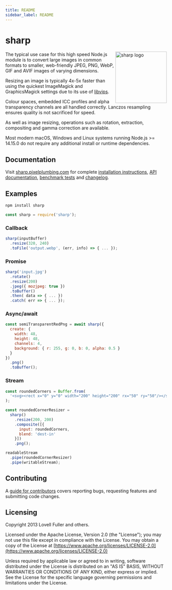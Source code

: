 ```yaml
---
title: README
sidebar_label: README
---
```

# sharp

<img src="https://cdn.jsdelivr.net/gh/lovell/sharp@main/docs/image/sharp-logo.svg" width="160" height="160" alt="sharp logo" align="right">

The typical use case for this high speed Node.js module
is to convert large images in common formats to
smaller, web-friendly JPEG, PNG, WebP, GIF and AVIF images of varying dimensions.

Resizing an image is typically 4x-5x faster than using the
quickest ImageMagick and GraphicsMagick settings
due to its use of [libvips](https://github.com/libvips/libvips).

Colour spaces, embedded ICC profiles and alpha transparency channels are all handled correctly.
Lanczos resampling ensures quality is not sacrificed for speed.

As well as image resizing, operations such as
rotation, extraction, compositing and gamma correction are available.

Most modern macOS, Windows and Linux systems running Node.js >= 14.15.0
do not require any additional install or runtime dependencies.

## Documentation

Visit [sharp.pixelplumbing.com](https://sharp.pixelplumbing.com/) for complete
[installation instructions](https://sharp.pixelplumbing.com/install),
[API documentation](https://sharp.pixelplumbing.com/api-constructor),
[benchmark tests](https://sharp.pixelplumbing.com/performance) and
[changelog](https://sharp.pixelplumbing.com/changelog).

## Examples

```sh
npm install sharp
```

```javascript
const sharp = require('sharp');
```

### Callback

```javascript
sharp(inputBuffer)
  .resize(320, 240)
  .toFile('output.webp', (err, info) => { ... });
```

### Promise

```javascript
sharp('input.jpg')
  .rotate()
  .resize(200)
  .jpeg({ mozjpeg: true })
  .toBuffer()
  .then( data => { ... })
  .catch( err => { ... });
```

### Async/await

```javascript
const semiTransparentRedPng = await sharp({
  create: {
    width: 48,
    height: 48,
    channels: 4,
    background: { r: 255, g: 0, b: 0, alpha: 0.5 }
  }
})
  .png()
  .toBuffer();
```

### Stream

```javascript
const roundedCorners = Buffer.from(
  '<svg><rect x="0" y="0" width="200" height="200" rx="50" ry="50"/></svg>'
);

const roundedCornerResizer =
  sharp()
    .resize(200, 200)
    .composite([{
      input: roundedCorners,
      blend: 'dest-in'
    }])
    .png();

readableStream
  .pipe(roundedCornerResizer)
  .pipe(writableStream);
```

## Contributing

A [guide for contributors](https://github.com/lovell/sharp/blob/main/.github/CONTRIBUTING.md)
covers reporting bugs, requesting features and submitting code changes.

## Licensing

Copyright 2013 Lovell Fuller and others.

Licensed under the Apache License, Version 2.0 (the "License");
you may not use this file except in compliance with the License.
You may obtain a copy of the License at
[https://www.apache.org/licenses/LICENSE-2.0](https://www.apache.org/licenses/LICENSE-2.0)

Unless required by applicable law or agreed to in writing, software
distributed under the License is distributed on an "AS IS" BASIS,
WITHOUT WARRANTIES OR CONDITIONS OF ANY KIND, either express or implied.
See the License for the specific language governing permissions and
limitations under the License.

